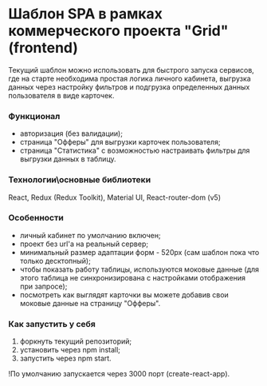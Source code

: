 # Шаблон SPA в рамках коммерческого проекта "Grid" (frontend)
Текущий шаблон можно использовать для быстрого запуска сервисов, где на старте необходима простая логика личного кабинета, выгрузка данных через настройку фильтров и подгрузка определенных данных пользователя в виде карточек.

### Функционал
- авторизация (без валидации);
- страница "Офферы" для выгрузки карточек пользователя;
- страница "Статистика" с возможностью настраивать фильтры для выгрузки данных в таблицу. 

### Технологии\основные библиотеки
React, Redux (Redux Toolkit), Material UI, React-router-dom (v5)

### Особенности
- личный кабинет по умолчанию включен;
- проект без url'а на реальный сервер;
- минимальный размер адаптации форм - 520px (сам шаблон пока что только десктопный);
- чтобы показать работу таблицы, используются моковые данные (для этого таблица не синхронизирована с настройками отображения при запросе);
- посмотреть как выглядят карточки вы можете добавив свои моковые данные на страницу "Офферы".

### Как запустить у себя
1. форкнуть текущий репозиторий;
2. установить через npm install;
3. запустить через npm start.

!По умолчанию запускается через 3000 порт (create-react-app).
